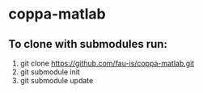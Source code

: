 # coppa-matlab

## To clone with submodules run:
1. git clone https://github.com/fau-is/coppa-matlab.git
2. git submodule init 
3. git submodule update
